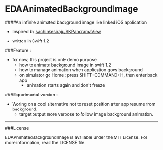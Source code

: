 EDAAnimatedBackgroundImage
==========================

####An infinite animated background image like linked iOS application.

 - Inspired by [sachinkesiraju/SKPanoramaView](https://github.com/sachinkesiraju/SKPanoramaView) 

 - written in Swift 1.2

###Feature :

  - for now, this project is only demo purpose
      + how to animate background image in swift 1.2
      + how to manage animation when application goes background
      + on simulator go Home ; press SHIFT+COMMAND+H, then enter back app
          * animation starts again and don't freeze
  
###Experimental version :
  - Woring on a cool alternative not to reset position after app resume from background.
      + target output more verbose to follow image background animation.

----

###License

EDAAnimatedBackgroundImage is available under the MIT License. For more information, read the LICENSE file.


